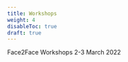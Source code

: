 ```yaml
---
title: Workshops
weight: 4
disableToc: true
draft: true
---
```


Face2Face Workshops 2-3 March 2022
